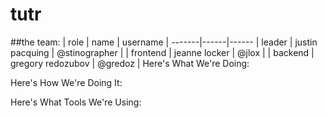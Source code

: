 # tutr
##the team:
| role | name | username |
-------|------|------
| leader | justin pacquing | @stinographer |
| frontend | jeanne locker | @jlox |
| backend | gregory redozubov | @gredoz |
Here's What We're Doing:

Here's How We're Doing It:

Here's What Tools We're Using:
